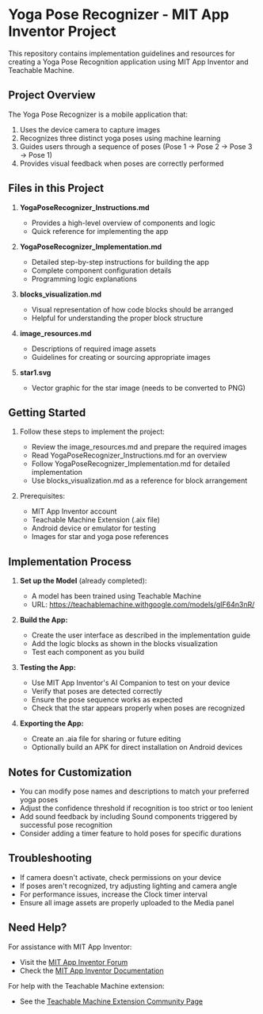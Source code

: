 # Yoga Pose Recognizer - MIT App Inventor Project

This repository contains implementation guidelines and resources for creating a Yoga Pose Recognition application using MIT App Inventor and Teachable Machine.

## Project Overview

The Yoga Pose Recognizer is a mobile application that:
1. Uses the device camera to capture images
2. Recognizes three distinct yoga poses using machine learning
3. Guides users through a sequence of poses (Pose 1 → Pose 2 → Pose 3 → Pose 1)
4. Provides visual feedback when poses are correctly performed

## Files in this Project

1. **YogaPoseRecognizer_Instructions.md**
   - Provides a high-level overview of components and logic
   - Quick reference for implementing the app

2. **YogaPoseRecognizer_Implementation.md**
   - Detailed step-by-step instructions for building the app
   - Complete component configuration details
   - Programming logic explanations

3. **blocks_visualization.md**
   - Visual representation of how code blocks should be arranged
   - Helpful for understanding the proper block structure

4. **image_resources.md**
   - Descriptions of required image assets
   - Guidelines for creating or sourcing appropriate images

5. **star1.svg**
   - Vector graphic for the star image (needs to be converted to PNG)

## Getting Started

1. Follow these steps to implement the project:
   - Review the image_resources.md and prepare the required images
   - Read YogaPoseRecognizer_Instructions.md for an overview
   - Follow YogaPoseRecognizer_Implementation.md for detailed implementation
   - Use blocks_visualization.md as a reference for block arrangement

2. Prerequisites:
   - MIT App Inventor account
   - Teachable Machine Extension (.aix file)
   - Android device or emulator for testing
   - Images for star and yoga pose references

## Implementation Process

1. **Set up the Model** (already completed):
   - A model has been trained using Teachable Machine
   - URL: https://teachablemachine.withgoogle.com/models/gIF64n3nR/

2. **Build the App:**
   - Create the user interface as described in the implementation guide
   - Add the logic blocks as shown in the blocks visualization
   - Test each component as you build

3. **Testing the App:**
   - Use MIT App Inventor's AI Companion to test on your device
   - Verify that poses are detected correctly
   - Ensure the pose sequence works as expected
   - Check that the star appears properly when poses are recognized

4. **Exporting the App:**
   - Create an .aia file for sharing or future editing
   - Optionally build an APK for direct installation on Android devices

## Notes for Customization

- You can modify pose names and descriptions to match your preferred yoga poses
- Adjust the confidence threshold if recognition is too strict or too lenient
- Add sound feedback by including Sound components triggered by successful pose recognition
- Consider adding a timer feature to hold poses for specific durations

## Troubleshooting

- If camera doesn't activate, check permissions on your device
- If poses aren't recognized, try adjusting lighting and camera angle
- For performance issues, increase the Clock timer interval
- Ensure all image assets are properly uploaded to the Media panel

## Need Help?

For assistance with MIT App Inventor:
- Visit the [MIT App Inventor Forum](https://community.appinventor.mit.edu/)
- Check the [MIT App Inventor Documentation](https://appinventor.mit.edu/explore/library)

For help with the Teachable Machine extension:
- See the [Teachable Machine Extension Community Page](https://community.appinventor.mit.edu/t/tmic-app-inventor-extension-for-the-deployment-of-image-classification-models-exported-from-teachable-machine/64411)